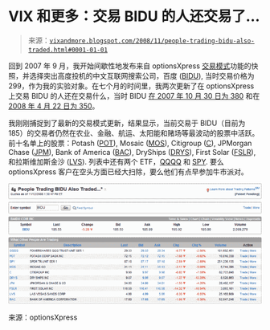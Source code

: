 <!--yml

类别：未分类

日期：2024-05-18 18:16:38

-->

# VIX 和更多：交易 BIDU 的人还交易了…

> 来源：[`vixandmore.blogspot.com/2008/11/people-trading-bidu-also-traded.html#0001-01-01`](http://vixandmore.blogspot.com/2008/11/people-trading-bidu-also-traded.html#0001-01-01)

回到 2007 年 9 月，我开始间歇性地发布来自 optionsXpress [交易模式](http://vixandmore.blogspot.com/search/label/Trading%20Patterns)功能的快照，并选择突出高度投机的中文互联网搜索公司，百度 ([BIDU](http://vixandmore.blogspot.com/search/label/BIDU)), 当时交易价格为 299，作为我的实验对象。在七个月的时间里，我两次更新了在 optionsXpress 上交易 BIDU 的人还在交易什么，当时 BIDU [在 2007 年 10 月 30 日为 380](http://vixandmore.blogspot.com/2007/10/update-on-people-trading-bidu-also.html) 和在 [2008 年 4 月 22 日为 350](http://vixandmore.blogspot.com/2008/04/bidu-speculators.html)。

我刚刚捕捉到了最新的交易模式更新，结果显示，当前交易于 BIDU（目前为 185）的交易者仍然在农业、金融、航运、太阳能和赌场等最波动的股票中活跃。前十名单上的股票：Potash ([POT](http://vixandmore.blogspot.com/search/label/POT)), Mosaic ([MOS](http://vixandmore.blogspot.com/search/label/MOS)), Citigroup ([C](http://vixandmore.blogspot.com/search/label/C)), JPMorgan Chase ([JPM](http://vixandmore.blogspot.com/search/label/JPM)), Bank of America ([BAC](http://vixandmore.blogspot.com/search/label/BAC)), DryShips ([DRYS](http://vixandmore.blogspot.com/search/label/DRYS)), First Solar ([FSLR](http://vixandmore.blogspot.com/search/label/FSLR)), 和拉斯维加斯金沙 ([LVS](http://vixandmore.blogspot.com/search/label/LVS)). 列表中还有两个 ETF，[QQQQ](http://vixandmore.blogspot.com/search/label/QQQQ) 和 [SPY](http://vixandmore.blogspot.com/search/label/SPY). 要么 optionsXpress 客户在空头方面已经大扫除，要么他们有点早参加牛市派对。

![](img/a0ae2d0f7e1bc4143f7ee6f2904908f3.png)

来源：optionsXpress
